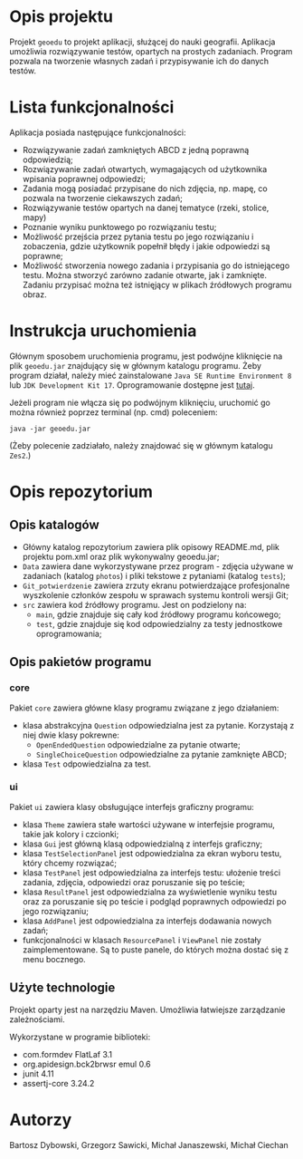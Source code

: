 # Opis projektu

Projekt `geoedu` to projekt aplikacji, służącej do nauki geografii. Aplikacja umożliwia rozwiązywanie testów, opartych na prostych zadaniach. Program pozwala na tworzenie własnych zadań i przypisywanie ich do danych testów.

# Lista funkcjonalności

Aplikacja posiada następujące funkcjonalności:
- Rozwiązywanie zadań zamkniętych ABCD z jedną poprawną odpowiedzią;
- Rozwiązywanie zadań otwartych, wymagających od użytkownika wpisania poprawnej odpowiedzi;
- Zadania mogą posiadać przypisane do nich zdjęcia, np. mapę, co pozwala na tworzenie ciekawszych zadań;
- Rozwiązywanie testów opartych na danej tematyce (rzeki, stolice, mapy)
- Poznanie wyniku punktowego po rozwiązaniu testu;
- Możliwość przejścia przez pytania testu po jego rozwiązaniu i zobaczenia, gdzie użytkownik popełnił błędy i jakie odpowiedzi są poprawne;
- Możliwość stworzenia nowego zadania i przypisania go do istniejącego testu. Można stworzyć zarówno zadanie otwarte, jak i zamknięte. Zadaniu przypisać można też istnięjący w plikach źródłowych programu obraz.

# Instrukcja uruchomienia

Głównym sposobem uruchomienia programu, jest podwójne kliknięcie na plik `geoedu.jar` znajdujący się w głównym katalogu programu. Żeby program działał, należy mieć zainstalowane `Java SE Runtime Environment 8` lub `JDK Development Kit 17`. Oprogramowanie dostępne jest [tutaj](https://www.oracle.com/pl/java/technologies/downloads/#java17).

Jeżeli program nie włącza się po podwójnym kliknięciu, uruchomić go można również poprzez terminal (np. cmd) poleceniem:

`java -jar geoedu.jar`

(Żeby polecenie zadziałało, należy znajdować się w głównym katalogu `Zes2`.)



# Opis repozytorium

## Opis katalogów

- Główny katalog repozytorium zawiera plik opisowy README.md, plik projektu pom.xml oraz plik wykonywalny geoedu.jar;
- `Data` zawiera dane wykorzystywane przez program - zdjęcia używane w zadaniach (katalog `photos`) i pliki tekstowe z pytaniami (katalog `tests`);
- `Git_potwierdzenie` zawiera zrzuty ekranu potwierdzające profesjonalne wyszkolenie członków zespołu w sprawach systemu kontroli wersji Git;
- `src` zawiera kod źródłowy programu. Jest on podzielony na:
    - `main`, gdzie znajduje się cały kod źródłowy programu końcowego;
    - `test`, gdzie znajduje się kod odpowiedzialny za testy jednostkowe oprogramowania;

## Opis pakietów programu

### core

Pakiet `core` zawiera główne klasy programu związane z jego działaniem:
- klasa abstrakcyjna `Question` odpowiedzialna jest za pytanie. Korzystają z niej dwie klasy pokrewne: 
  - `OpenEndedQuestion` odpowiedzialne za pytanie otwarte;
  - `SingleChoiceQuestion` odpowiedzialne za pytanie zamknięte ABCD;
- klasa `Test` odpowiedzialna za test.

### ui

Pakiet `ui` zawiera klasy obsługujące interfejs graficzny programu:
- klasa `Theme` zawiera stałe wartości używane w interfejsie programu, takie jak kolory i czcionki;
- klasa `Gui` jest główną klasą odpowiedzialną z interfejs graficzny;
- klasa `TestSelectionPanel` jest odpowiedzialna za ekran wyboru testu, który chcemy rozwiązać;
- klasa `TestPanel` jest odpowiedzialna za interfejs testu: ułożenie treści zadania, zdjęcia, odpowiedzi oraz poruszanie się po teście;
- klasa `ResultPanel` jest odpowiedzialna za wyświetlenie wyniku testu oraz za poruszanie się po teście i podgląd poprawnych odpowiedzi po jego rozwiązaniu;
- klasa `AddPanel` jest odpowiedzialna za interfejs dodawania nowych zadań;
- funkcjonalności w klasach `ResourcePanel` i `ViewPanel` nie zostały zaimplementowane. Są to puste panele, do których można dostać się z menu bocznego.

## Użyte technologie

Projekt oparty jest na narzędziu Maven. Umożliwia łatwiejsze zarządzanie zależnościami.

Wykorzystane w programie biblioteki:

- com.formdev FlatLaf 3.1
- org.apidesign.bck2brwsr emul 0.6
- junit 4.11
- assertj-core 3.24.2



# Autorzy
Bartosz Dybowski, Grzegorz Sawicki, Michał Janaszewski, Michał Ciechan